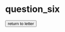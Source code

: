 # question_six
<!DOCTYPE html>
<html lang="en">
<head>
  <meta charset="UTF-8">
  <meta name="viewport" content="width=device-width, initial-scale=1.0">
  <title>Document</title>
  <script language="javascript">
        /*Question 6: Count Vowels
    Write a program that counts the number of vowels in a sentence.
    eg " Hello World " => returns 2*/

    function word(){
      var y=prompt('enter a keyword');
      const z = 'aeiouAEIOU'; 
      let j =0;
      
      for(var i=0 ; i < y.length;i++){
        if(z.includes (y[i])){
          j++;
        }
      }
      document.write(j);
      return j;
    }
  </script>
</head>
<body>
  <button onclick="word()">return to letter</button>
</body>
</html>
